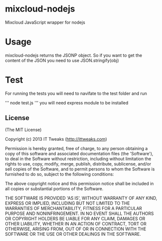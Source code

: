 # mixcloud-nodejs

Mixcloud JavaScript wrapper for nodejs

# Usage

mixcloud-nodejs returns the JSONP object. So if you want to get the content of the JSON you need to use JSON.stringify(obj)

# Test

For running the tests you will need to navifate to the test folder and run

'''
node test.js
'''
you will need express module to be installed

## License

(The MIT License)

Copyright (c) 2013 IT Tweaks (http://ittweaks.com)

Permission is hereby granted, free of charge, to any person obtaining a copy of this software and associated documentation files (the 'Software'), to deal in the Software without restriction, including without limitation the rights to use, copy, modify, merge, publish, distribute, sublicense, and/or sell copies of the Software, and to permit persons to whom the Software is furnished to do so, subject to the following conditions:

The above copyright notice and this permission notice shall be included in all copies or substantial portions of the Software.

THE SOFTWARE IS PROVIDED 'AS IS', WITHOUT WARRANTY OF ANY KIND, EXPRESS OR IMPLIED, INCLUDING BUT NOT LIMITED TO THE WARRANTIES OF MERCHANTABILITY, FITNESS FOR A PARTICULAR PURPOSE AND NONINFRINGEMENT. IN NO EVENT SHALL THE AUTHORS OR COPYRIGHT HOLDERS BE LIABLE FOR ANY CLAIM, DAMAGES OR OTHER LIABILITY, WHETHER IN AN ACTION OF CONTRACT, TORT OR OTHERWISE, ARISING FROM, OUT OF OR IN CONNECTION WITH THE SOFTWARE OR THE USE OR OTHER DEALINGS IN THE SOFTWARE.